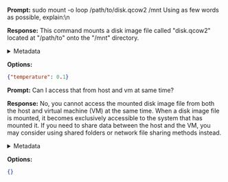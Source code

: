 **Prompt:**
sudo mount -o loop /path/to/disk.qcow2 /mnt
 Using as few words as possible, explain:\n

**Response:**
This command mounts a disk image file called "disk.qcow2" located at "/path/to" onto the "/mnt" directory.

<details><summary>Metadata</summary>

- Duration: 1815 ms
- Datetime: 2023-09-22T18:31:46.743499
- Model: gpt-3.5-turbo-0613

</details>

**Options:**
```json
{"temperature": 0.1}
```

**Prompt:**
Can I access that from host and vm at same time?

**Response:**
No, you cannot access the mounted disk image file from both the host and virtual machine (VM) at the same time. When a disk image file is mounted, it becomes exclusively accessible to the system that has mounted it. If you need to share data between the host and the VM, you may consider using shared folders or network file sharing methods instead.

<details><summary>Metadata</summary>

- Duration: 3336 ms
- Datetime: 2023-09-22T18:32:23.366541
- Model: gpt-3.5-turbo-0613

</details>

**Options:**
```json
{}
```


